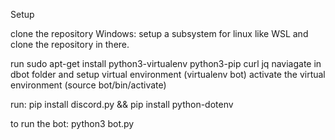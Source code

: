 Setup

clone the repository
Windows: setup a subsystem for linux like WSL and clone the repository in there. 

run sudo apt-get install python3-virtualenv python3-pip curl jq
naviagate in dbot folder and setup virtual environment
(virtualenv bot)
activate the virtual environment (source bot/bin/activate)

run: pip install discord.py && pip install python-dotenv

to run the bot: 
python3 bot.py

